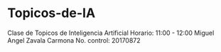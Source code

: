 # Topicos-de-IA
Clase de Topicos de Inteligencia Artificial 
Horario: 11:00 - 12:00
Miguel Angel Zavala Carmona
No. control: 20170872

